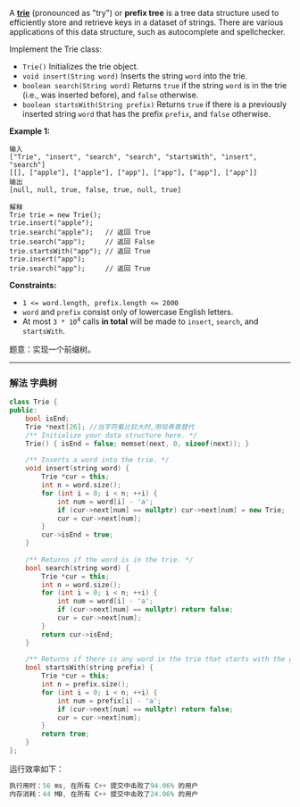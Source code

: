 <p>A <a href="https://en.wikipedia.org/wiki/Trie"><strong>trie</strong></a> (pronounced as "try") or <strong>prefix tree</strong> is a tree data structure used to efficiently store and retrieve keys in a dataset of strings. There are various applications of this data structure, such as autocomplete and spellchecker.</p>

<p>Implement the Trie class:</p>

<ul>
	<li><code>Trie()</code> Initializes the trie object.</li>
	<li><code>void insert(String word)</code> Inserts the string <code>word</code> into the trie.</li>
	<li><code>boolean search(String word)</code> Returns <code>true</code> if the string <code>word</code> is in the trie (i.e., was inserted before), and <code>false</code> otherwise.</li>
	<li><code>boolean startsWith(String prefix)</code> Returns <code>true</code> if there is a previously inserted string <code>word</code> that has the prefix <code>prefix</code>, and <code>false</code> otherwise.</li>
</ul>
 
<p><strong>Example 1:</strong></p>

```clike
输入
["Trie", "insert", "search", "search", "startsWith", "insert", "search"]
[[], ["apple"], ["apple"], ["app"], ["app"], ["app"], ["app"]]
输出
[null, null, true, false, true, null, true]

解释
Trie trie = new Trie();
trie.insert("apple");
trie.search("apple");   // 返回 True
trie.search("app");     // 返回 False
trie.startsWith("app"); // 返回 True
trie.insert("app");
trie.search("app");     // 返回 True
```

 
<p><strong>Constraints:</strong></p>

<ul>
	<li><code>1 &lt;= word.length, prefix.length &lt;= 2000</code></li>
	<li><code>word</code> and <code>prefix</code> consist only of lowercase English letters.</li>
	<li>At most <code>3 * 10<sup>4</sup></code> calls <strong>in total</strong> will be made to <code>insert</code>, <code>search</code>, and <code>startsWith</code>.</li>
</ul>

题意：实现一个前缀树。

---
### 解法 字典树
```cpp
class Trie { 
public:
    bool isEnd;
    Trie *next[26]; //当字符集比较大时,用哈希表替代
    /** Initialize your data structure here. */
    Trie() { isEnd = false; memset(next, 0, sizeof(next)); }
    
    /** Inserts a word into the trie. */
    void insert(string word) {
        Trie *cur = this;
        int n = word.size();
        for (int i = 0; i < n; ++i) {
            int num = word[i] - 'a';
            if (cur->next[num] == nullptr) cur->next[num] = new Trie;
            cur = cur->next[num];
        }
        cur->isEnd = true;
    }
    
    /** Returns if the word is in the trie. */
    bool search(string word) {
        Trie *cur = this;
        int n = word.size();
        for (int i = 0; i < n; ++i) {
            int num = word[i] - 'a';
            if (cur->next[num] == nullptr) return false;
            cur = cur->next[num];
        }
        return cur->isEnd;
    }
    
    /** Returns if there is any word in the trie that starts with the given prefix. */
    bool startsWith(string prefix) {
        Trie *cur = this;
        int n = prefix.size();
        for (int i = 0; i < n; ++i) {
            int num = prefix[i] - 'a';
            if (cur->next[num] == nullptr) return false;
            cur = cur->next[num];
        }       
        return true;
    }
}; 
```
运行效率如下：
```cpp
执行用时：56 ms, 在所有 C++ 提交中击败了94.06% 的用户
内存消耗：44 MB, 在所有 C++ 提交中击败了24.06% 的用户
```
